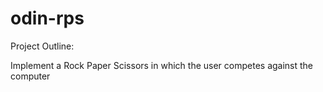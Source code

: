 # odin-rps

Project Outline:

Implement a Rock Paper Scissors in which the user competes against the computer